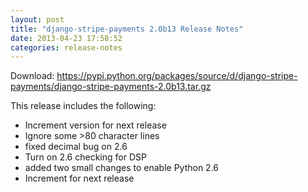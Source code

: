 ```yaml
---
layout: post
title: "django-stripe-payments 2.0b13 Release Notes"
date: 2013-04-23 17:58:52
categories: release-notes
---
```


Download: <https://pypi.python.org/packages/source/d/django-stripe-payments/django-stripe-payments-2.0b13.tar.gz>

This release includes the following:

* Increment version for next release
* Ignore some >80 character lines
* fixed decimal bug on 2.6
* Turn on 2.6 checking for DSP
* added two small changes to enable Python 2.6
* Increment for next release
